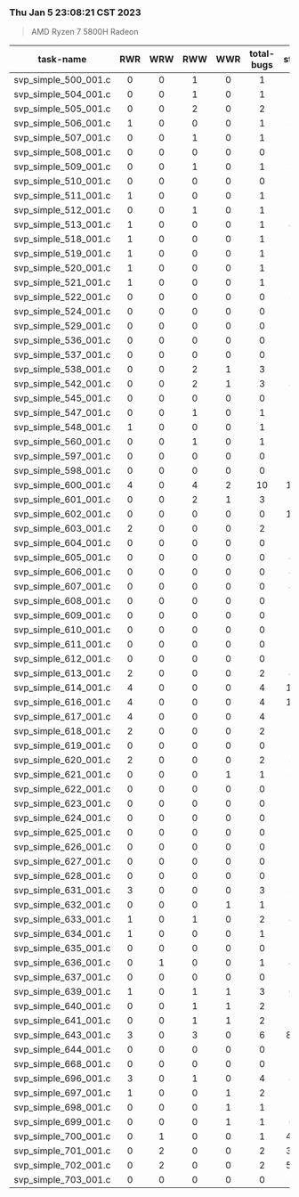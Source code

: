 ### Thu Jan  5 23:08:21 CST 2023
> AMD   Ryzen   7   5800H Radeon

| task-name | RWR | WRW | RWW | WWR | total-bugs| state | total time(ms) |
| :---: | :---: | :---: | :---: | :---: | :---: | :---: | :---: | 
| svp_simple_500_001.c | 0 | 0 | 1 | 0 | 1 | 18 | 39 |
| svp_simple_504_001.c | 0 | 0 | 1 | 0 | 1 | 18 | 40 |
| svp_simple_505_001.c | 0 | 0 | 2 | 0 | 2 | 36 | 54 |
| svp_simple_506_001.c | 1 | 0 | 0 | 0 | 1 | 36 | 66 |
| svp_simple_507_001.c | 0 | 0 | 1 | 0 | 1 | 13 | 41 |
| svp_simple_508_001.c | 0 | 0 | 0 | 0 | 0 | 10 | 32 |
| svp_simple_509_001.c | 0 | 0 | 1 | 0 | 1 | 34 | 55 |
| svp_simple_510_001.c | 0 | 0 | 0 | 0 | 0 | 19 | 31 |
| svp_simple_511_001.c | 1 | 0 | 0 | 0 | 1 | 29 | 72 |
| svp_simple_512_001.c | 0 | 0 | 1 | 0 | 1 | 37 | 47 |
| svp_simple_513_001.c | 1 | 0 | 0 | 0 | 1 | 42 | 55 |
| svp_simple_518_001.c | 1 | 0 | 0 | 0 | 1 | 27 | 45 |
| svp_simple_519_001.c | 1 | 0 | 0 | 0 | 1 | 25 | 50 |
| svp_simple_520_001.c | 1 | 0 | 0 | 0 | 1 | 25 | 45 |
| svp_simple_521_001.c | 1 | 0 | 0 | 0 | 1 | 52 | 66 |
| svp_simple_522_001.c | 0 | 0 | 0 | 0 | 0 | 35 | 36 |
| svp_simple_524_001.c | 0 | 0 | 0 | 0 | 0 | 11 | 27 |
| svp_simple_529_001.c | 0 | 0 | 0 | 0 | 0 | 10 | 27 |
| svp_simple_536_001.c | 0 | 0 | 0 | 0 | 0 | 15 | 27 |
| svp_simple_537_001.c | 0 | 0 | 0 | 0 | 0 | 14 | 29 |
| svp_simple_538_001.c | 0 | 0 | 2 | 1 | 3 | 51 | 66 |
| svp_simple_542_001.c | 0 | 0 | 2 | 1 | 3 | 86 | 75 |
| svp_simple_545_001.c | 0 | 0 | 0 | 0 | 0 | 15 | 30 |
| svp_simple_547_001.c | 0 | 0 | 1 | 0 | 1 | 18 | 41 |
| svp_simple_548_001.c | 1 | 0 | 0 | 0 | 1 | 22 | 40 |
| svp_simple_560_001.c | 0 | 0 | 1 | 0 | 1 | 76 | 69 |
| svp_simple_597_001.c | 0 | 0 | 0 | 0 | 0 | 9 | 17 |
| svp_simple_598_001.c | 0 | 0 | 0 | 0 | 0 | 9 | 16 |
| svp_simple_600_001.c | 4 | 0 | 4 | 2 | 10 | 152 | 125 |
| svp_simple_601_001.c | 0 | 0 | 2 | 1 | 3 | 37 | 47 |
| svp_simple_602_001.c | 0 | 0 | 0 | 0 | 0 | 105 | 103 |
| svp_simple_603_001.c | 2 | 0 | 0 | 0 | 2 | 57 | 64 |
| svp_simple_604_001.c | 0 | 0 | 0 | 0 | 0 | 23 | 31 |
| svp_simple_605_001.c | 0 | 0 | 0 | 0 | 0 | 41 | 39 |
| svp_simple_606_001.c | 0 | 0 | 0 | 0 | 0 | 41 | 38 |
| svp_simple_607_001.c | 0 | 0 | 0 | 0 | 0 | 41 | 38 |
| svp_simple_608_001.c | 0 | 0 | 0 | 0 | 0 | 23 | 25 |
| svp_simple_609_001.c | 0 | 0 | 0 | 0 | 0 | 26 | 26 |
| svp_simple_610_001.c | 0 | 0 | 0 | 0 | 0 | 18 | 22 |
| svp_simple_611_001.c | 0 | 0 | 0 | 0 | 0 | 18 | 20 |
| svp_simple_612_001.c | 0 | 0 | 0 | 0 | 0 | 26 | 27 |
| svp_simple_613_001.c | 2 | 0 | 0 | 0 | 2 | 43 | 53 |
| svp_simple_614_001.c | 4 | 0 | 0 | 0 | 4 | 103 | 109 |
| svp_simple_616_001.c | 4 | 0 | 0 | 0 | 4 | 136 | 121 |
| svp_simple_617_001.c | 4 | 0 | 0 | 0 | 4 | 59 | 68 |
| svp_simple_618_001.c | 2 | 0 | 0 | 0 | 2 | 33 | 52 |
| svp_simple_619_001.c | 0 | 0 | 0 | 0 | 0 | 20 | 31 |
| svp_simple_620_001.c | 2 | 0 | 0 | 0 | 2 | 33 | 46 |
| svp_simple_621_001.c | 0 | 0 | 0 | 1 | 1 | 35 | 40 |
| svp_simple_622_001.c | 0 | 0 | 0 | 0 | 0 | 19 | 22 |
| svp_simple_623_001.c | 0 | 0 | 0 | 0 | 0 | 18 | 21 |
| svp_simple_624_001.c | 0 | 0 | 0 | 0 | 0 | 18 | 27 |
| svp_simple_625_001.c | 0 | 0 | 0 | 0 | 0 | 18 | 23 |
| svp_simple_626_001.c | 0 | 0 | 0 | 0 | 0 | 18 | 21 |
| svp_simple_627_001.c | 0 | 0 | 0 | 0 | 0 | 18 | 22 |
| svp_simple_628_001.c | 0 | 0 | 0 | 0 | 0 | 25 | 23 |
| svp_simple_631_001.c | 3 | 0 | 0 | 0 | 3 | 35 | 50 |
| svp_simple_632_001.c | 0 | 0 | 0 | 1 | 1 | 35 | 42 |
| svp_simple_633_001.c | 1 | 0 | 1 | 0 | 2 | 44 | 43 |
| svp_simple_634_001.c | 1 | 0 | 0 | 0 | 1 | 37 | 45 |
| svp_simple_635_001.c | 0 | 0 | 0 | 0 | 0 | 22 | 37 |
| svp_simple_636_001.c | 0 | 1 | 0 | 0 | 1 | 40 | 47 |
| svp_simple_637_001.c | 0 | 0 | 0 | 0 | 0 | 19 | 22 |
| svp_simple_639_001.c | 1 | 0 | 1 | 1 | 3 | 63 | 55 |
| svp_simple_640_001.c | 0 | 0 | 1 | 1 | 2 | 74 | 57 |
| svp_simple_641_001.c | 0 | 0 | 1 | 1 | 2 | 74 | 63 |
| svp_simple_643_001.c | 3 | 0 | 3 | 0 | 6 | 826 | 376 |
| svp_simple_644_001.c | 0 | 0 | 0 | 0 | 0 | 10 | 18 |
| svp_simple_668_001.c | 0 | 0 | 0 | 0 | 0 | 15 | 18 |
| svp_simple_696_001.c | 3 | 0 | 1 | 0 | 4 | 88 | 101 |
| svp_simple_697_001.c | 1 | 0 | 0 | 1 | 2 | 59 | 55 |
| svp_simple_698_001.c | 0 | 0 | 0 | 1 | 1 | 54 | 46 |
| svp_simple_699_001.c | 0 | 0 | 0 | 1 | 1 | 62 | 59 |
| svp_simple_700_001.c | 0 | 1 | 0 | 0 | 1 | 483 | 269 |
| svp_simple_701_001.c | 0 | 2 | 0 | 0 | 2 | 371 | 313 |
| svp_simple_702_001.c | 0 | 2 | 0 | 0 | 2 | 524 | 441 |
| svp_simple_703_001.c | 0 | 0 | 0 | 0 | 0 | 31 | 36 |

